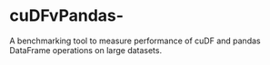 # cuDFvPandas-
A benchmarking tool to measure performance of cuDF and pandas DataFrame operations on large datasets.
